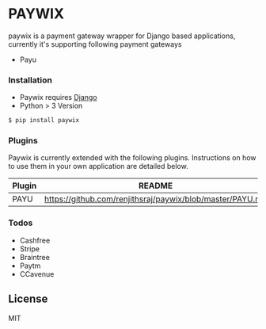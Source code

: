 # PAYWIX
paywix is a payment gateway wrapper for Django based applications, currently it's supporting following payment gateways
  - Payu

### Installation

* Paywix requires [Django](https://www.djangoproject.com/download/)
* Python > 3 Version

```python
$ pip install paywix
```

### Plugins

Paywix is currently extended with the following plugins. Instructions on how to use them in your own application are detailed below.

| Plugin | README |
| ------ | ------ |
| PAYU | https://github.com/renjithsraj/paywix/blob/master/PAYU.md |

### Todos

 - Cashfree
 - Stripe
 - Braintree
 - Paytm
 - CCavenue

License
----

MIT

